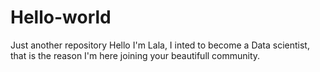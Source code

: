 # Hello-world
Just another repository
Hello I'm Lala, I inted to become a Data scientist, that is the reason I'm here joining your beautifull community.

